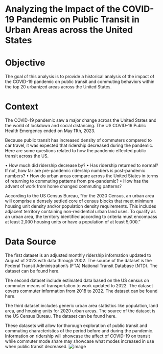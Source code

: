 # Analyzing the Impact of the COVID-19 Pandemic on Public Transit in Urban Areas across the United States

# Objective
The goal of this analysis is to provide a historical analysis of the impact of the COVID-19 pandemic on public transit and commuting behaviors within the top 20 urbanized areas across the United States. 

# Context
The COVID-19 pandemic saw a major change across the United States and the world of lockdown and social distancing. The US COVID-19 Public Health Emergency ended on May 11th, 2023. 

Because public transit has increased density of commuters compared to car travel, it was expected that ridership decreased during the pandemic. Here are some questions related to how the pandemic effected public transit across the US.

•	How much did ridership decrease by?
•	Has ridership returned to normal? If not, how far are pre-pandemic ridership numbers is post-pandemic numbers?
•	How do urban areas compare across the United States in terms of returning to commuting patterns from pre-pandemic?
•	How has the advent of work from home changed commuting patterns?

According to the US Census Bureau, “for the 2020 Census, an urban area will comprise  a densely settled core of census blocks that meet minimum housing unit density and/or population density requirements. This includes adjacent territory containing non-residential urban land uses. To qualify as an urban area, the territory identified according to criteria must encompass at least 2,000 housing units or have a population of at least 5,000.”

# Data Source

The first dataset is an adjusted monthly ridership information updated to August of 2023 with data through 2002. The source of the dataset is the Federal Transit Administration’s (FTA) National Transit Database (NTD). The dataset can be found here.

The second dataset include estimated data based on the US census on commuter means of transportation to work updated to 2022. The dataset covers commuter information from 2018 to 2022. The dataset can be found here. 

The third dataset includes generic urban area statistics like population, land area, and housing units for 2020 urban areas. The source of the dataset is the US Census Bureau. The dataset can be found here.

These datasets will allow for thorough exploration of public transit and commuting characteristics of the period before and during the pandemic. Information on ridership will showcase the affect of COVID-19 on transit while commuter mode share may showcase what modes increased in use when public transit decreased.
![image](https://github.com/legrahamcracker/Covid9USPublicTransit/assets/146478734/5e219745-fd6f-4557-9cfb-dda243440d53)
